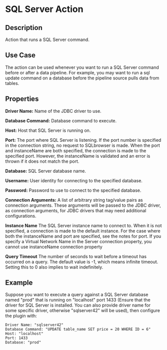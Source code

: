# SQL Server Action


Description
-----------
Action that runs a SQL Server command.


Use Case
--------
The action can be used whenever you want to run a SQL Server command before or after a data pipeline.
For example, you may want to run a sql update command on a database before the pipeline source pulls data from tables.


Properties
----------
**Driver Name:** Name of the JDBC driver to use.

**Database Command:** Database command to execute.

**Host:** Host that SQL Server is running on.

**Port:** The port where SQL Server is listening. If the port number is specified in the 
connection string, no request to SQLbrowser is made. When the port and instanceName 
are both specified, the connection is made to the specified port. However, the instanceName is validated and an 
error is thrown if it does not match the port.

**Database:** SQL Server database name.

**Username:** User identity for connecting to the specified database.

**Password:** Password to use to connect to the specified database.

**Connection Arguments:** A list of arbitrary string tag/value pairs as connection arguments. These arguments
will be passed to the JDBC driver, as connection arguments, for JDBC drivers that may need additional configurations.

**Instance Name** The SQL Server instance name to connect to. When it is not specified, a 
connection is made to the default instance. For the case where both the instanceName and port are specified, 
see the notes for port. If you specify a Virtual Network Name in the Server connection property, you cannot 
use instanceName connection property

**Query Timeout** The number of seconds to wait before a timeout has occurred on a query. The default value is -1, 
which means infinite timeout. Setting this to 0 also implies to wait indefinitely.

Example
-------
Suppose you want to execute a query against a SQL Server database named "prod" that is running on "localhost" 
port 1433 (Ensure that the driver for SQL Server is installed. You can also provide driver name for some specific driver, 
otherwise "sqlserver42" will be used), then configure the plugin with:

```
Driver Name: "sqlserver42"
Database Command: "UPDATE table_name SET price = 20 WHERE ID = 6"
Host: "localhost"
Port: 1433
Database: "prod"
```

